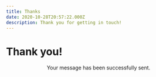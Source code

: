 ```yaml
---
title: Thanks
date: 2020-10-28T20:57:22.000Z
description: Thank you for getting in touch!
---
```

# Thank you!

<p style="text-align:center">Your message has been successfully sent.</p>
